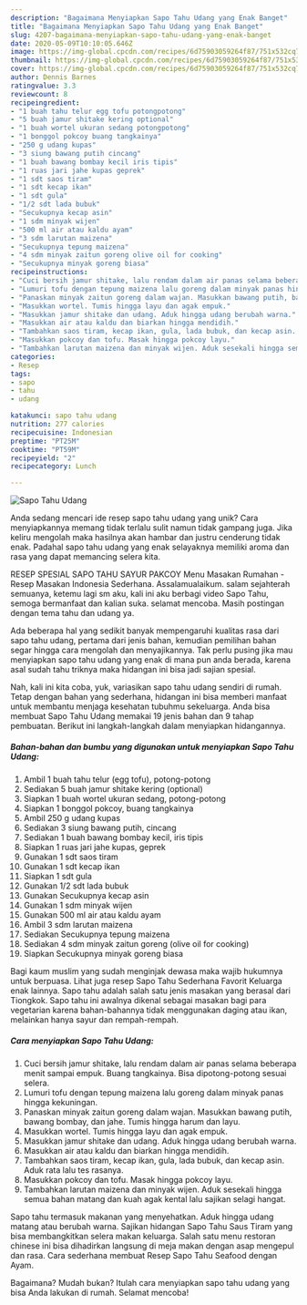 ```yaml
---
description: "Bagaimana Menyiapkan Sapo Tahu Udang yang Enak Banget"
title: "Bagaimana Menyiapkan Sapo Tahu Udang yang Enak Banget"
slug: 4207-bagaimana-menyiapkan-sapo-tahu-udang-yang-enak-banget
date: 2020-05-09T10:10:05.646Z
image: https://img-global.cpcdn.com/recipes/6d75903059264f87/751x532cq70/sapo-tahu-udang-foto-resep-utama.jpg
thumbnail: https://img-global.cpcdn.com/recipes/6d75903059264f87/751x532cq70/sapo-tahu-udang-foto-resep-utama.jpg
cover: https://img-global.cpcdn.com/recipes/6d75903059264f87/751x532cq70/sapo-tahu-udang-foto-resep-utama.jpg
author: Dennis Barnes
ratingvalue: 3.3
reviewcount: 8
recipeingredient:
- "1 buah tahu telur egg tofu potongpotong"
- "5 buah jamur shitake kering optional"
- "1 buah wortel ukuran sedang potongpotong"
- "1 bonggol pokcoy buang tangkainya"
- "250 g udang kupas"
- "3 siung bawang putih cincang"
- "1 buah bawang bombay kecil iris tipis"
- "1 ruas jari jahe kupas geprek"
- "1 sdt saos tiram"
- "1 sdt kecap ikan"
- "1 sdt gula"
- "1/2 sdt lada bubuk"
- "Secukupnya kecap asin"
- "1 sdm minyak wijen"
- "500 ml air atau kaldu ayam"
- "3 sdm larutan maizena"
- "Secukupnya tepung maizena"
- "4 sdm minyak zaitun goreng olive oil for cooking"
- "Secukupnya minyak goreng biasa"
recipeinstructions:
- "Cuci bersih jamur shitake, lalu rendam dalam air panas selama beberapa menit sampai empuk. Buang tangkainya. Bisa dipotong-potong sesuai selera."
- "Lumuri tofu dengan tepung maizena lalu goreng dalam minyak panas hingga kekuningan."
- "Panaskan minyak zaitun goreng dalam wajan. Masukkan bawang putih, bawang bombay, dan jahe. Tumis hingga harum dan layu."
- "Masukkan wortel. Tumis hingga layu dan agak empuk."
- "Masukkan jamur shitake dan udang. Aduk hingga udang berubah warna."
- "Masukkan air atau kaldu dan biarkan hingga mendidih."
- "Tambahkan saos tiram, kecap ikan, gula, lada bubuk, dan kecap asin. Aduk rata lalu tes rasanya."
- "Masukkan pokcoy dan tofu. Masak hingga pokcoy layu."
- "Tambahkan larutan maizena dan minyak wijen. Aduk sesekali hingga semua bahan matang dan kuah agak kental lalu sajikan selagi hangat."
categories:
- Resep
tags:
- sapo
- tahu
- udang

katakunci: sapo tahu udang 
nutrition: 277 calories
recipecuisine: Indonesian
preptime: "PT25M"
cooktime: "PT59M"
recipeyield: "2"
recipecategory: Lunch

---
```



![Sapo Tahu Udang](https://img-global.cpcdn.com/recipes/6d75903059264f87/751x532cq70/sapo-tahu-udang-foto-resep-utama.jpg)

Anda sedang mencari ide resep sapo tahu udang yang unik? Cara menyiapkannya memang tidak terlalu sulit namun tidak gampang juga. Jika keliru mengolah maka hasilnya akan hambar dan justru cenderung tidak enak. Padahal sapo tahu udang yang enak selayaknya memiliki aroma dan rasa yang dapat memancing selera kita.

RESEP SPESIAL SAPO TAHU SAYUR PAKCOY Menu Masakan Rumahan - Resep Masakan Indonesia Sederhana. Assalamualaikum. salam sejahterah semuanya, ketemu lagi sm aku, kali ini aku berbagi video Sapo Tahu, semoga bermanfaat dan kalian suka. selamat mencoba. Masih postingan dengan tema tahu dan udang ya.

Ada beberapa hal yang sedikit banyak mempengaruhi kualitas rasa dari sapo tahu udang, pertama dari jenis bahan, kemudian pemilihan bahan segar hingga cara mengolah dan menyajikannya. Tak perlu pusing jika mau menyiapkan sapo tahu udang yang enak di mana pun anda berada, karena asal sudah tahu triknya maka hidangan ini bisa jadi sajian spesial.


Nah, kali ini kita coba, yuk, variasikan sapo tahu udang sendiri di rumah. Tetap dengan bahan yang sederhana, hidangan ini bisa memberi manfaat untuk membantu menjaga kesehatan tubuhmu sekeluarga. Anda bisa membuat Sapo Tahu Udang memakai 19 jenis bahan dan 9 tahap pembuatan. Berikut ini langkah-langkah dalam menyiapkan hidangannya.

<!--inarticleads1-->

##### Bahan-bahan dan bumbu yang digunakan untuk menyiapkan Sapo Tahu Udang:

1. Ambil 1 buah tahu telur (egg tofu), potong-potong
1. Sediakan 5 buah jamur shitake kering (optional)
1. Siapkan 1 buah wortel ukuran sedang, potong-potong
1. Siapkan 1 bonggol pokcoy, buang tangkainya
1. Ambil 250 g udang kupas
1. Sediakan 3 siung bawang putih, cincang
1. Sediakan 1 buah bawang bombay kecil, iris tipis
1. Siapkan 1 ruas jari jahe kupas, geprek
1. Gunakan 1 sdt saos tiram
1. Gunakan 1 sdt kecap ikan
1. Siapkan 1 sdt gula
1. Gunakan 1/2 sdt lada bubuk
1. Gunakan Secukupnya kecap asin
1. Gunakan 1 sdm minyak wijen
1. Gunakan 500 ml air atau kaldu ayam
1. Ambil 3 sdm larutan maizena
1. Sediakan Secukupnya tepung maizena
1. Sediakan 4 sdm minyak zaitun goreng (olive oil for cooking)
1. Siapkan Secukupnya minyak goreng biasa


Bagi kaum muslim yang sudah menginjak dewasa maka wajib hukumnya untuk berpuasa. Lihat juga resep Sapo Tahu Sederhana Favorit Keluarga enak lainnya. Sapo tahu adalah salah satu jenis masakan yang berasal dari Tiongkok. Sapo tahu ini awalnya dikenal sebagai masakan bagi para vegetarian karena bahan-bahannya tidak menggunakan daging atau ikan, melainkan hanya sayur dan rempah-rempah. 

<!--inarticleads2-->

##### Cara menyiapkan Sapo Tahu Udang:

1. Cuci bersih jamur shitake, lalu rendam dalam air panas selama beberapa menit sampai empuk. Buang tangkainya. Bisa dipotong-potong sesuai selera.
1. Lumuri tofu dengan tepung maizena lalu goreng dalam minyak panas hingga kekuningan.
1. Panaskan minyak zaitun goreng dalam wajan. Masukkan bawang putih, bawang bombay, dan jahe. Tumis hingga harum dan layu.
1. Masukkan wortel. Tumis hingga layu dan agak empuk.
1. Masukkan jamur shitake dan udang. Aduk hingga udang berubah warna.
1. Masukkan air atau kaldu dan biarkan hingga mendidih.
1. Tambahkan saos tiram, kecap ikan, gula, lada bubuk, dan kecap asin. Aduk rata lalu tes rasanya.
1. Masukkan pokcoy dan tofu. Masak hingga pokcoy layu.
1. Tambahkan larutan maizena dan minyak wijen. Aduk sesekali hingga semua bahan matang dan kuah agak kental lalu sajikan selagi hangat.


Sapo tahu termasuk makanan yang menyehatkan. Aduk hingga udang matang atau berubah warna. Sajikan hidangan Sapo Tahu Saus Tiram yang bisa membangkitkan selera makan keluarga. Salah satu menu restoran chinese ini bisa dihadirkan langsung di meja makan dengan asap mengepul dan rasa. Cara sederhana membuat Resep Sapo Tahu Seafood dengan Ayam. 

Bagaimana? Mudah bukan? Itulah cara menyiapkan sapo tahu udang yang bisa Anda lakukan di rumah. Selamat mencoba!
